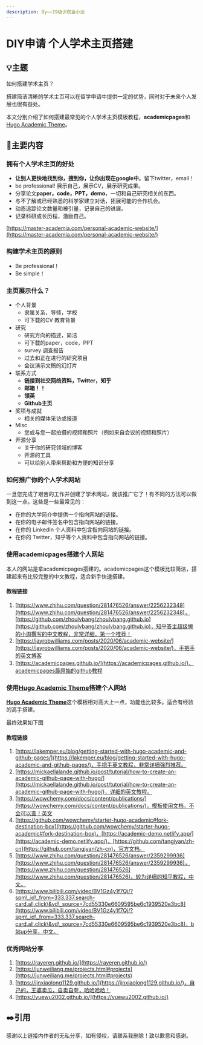 ```yaml
---
description: By——19级少院金小龙
---
```


# DIY申请 个人学术主页搭建

## 💡主题

如何搭建学术主页？

搭建简洁清晰的学术主页可以在留学申请中提供一定的优势，同时对于未来个人发展也很有益处。

本文分别介绍了如何搭建最常见的个人学术主页模板教程，**academicpages**和[Hugo Academic Theme](https://github.com/wowchemy/starter-hugo-academic)。

## 📖主要内容

### 拥有个人学术主页的好处

* **让别人更快地找到你，搜到你，让你出现在google中**。留下twitter，email！
* be professional! 展示自己，展示CV，展示研究成果。
* 分享论文**paper，code，PPT，demo**，一切和自己研究相关的东西。
* 与不了解或已经熟悉的科学家建立对话，拓展可能的合作机会。
* 动态追踪论文数量和被引量，记录自己的进展。
* 记录科研成长历程，激励自己。

[https://master-academia.com/personal-academic-website/](https://master-academia.com/personal-academic-website/)

### 构建学术主页的原则

* Be professional！
* Be simple！

### 主页展示什么？

* 个人背景
  * 隶属关系，导师，学校
  * 可下载的CV 教育背景
* 研究
  * 研究方向的描述，简洁
  * 可下载的paper，code，PPT
  * survey 调查报告
  * 过去和正在进行的研究项目
  * 会议演示文稿的幻灯片
* 联系方式
  * **链接到社交网络资料，Twitter，知乎**
  * **邮箱！！**
  * **领英**
  * **Github主页**
* 奖项与成就
  * 相关的媒体采访或报道
* Misc
  * 您或与您一起拍摄的视频和照片（例如来自会议的视频和照片）
* 开源分享
  * 关于你的研究领域的博客
  * 开源的工具
  * 可以给别人带来帮助和方便的知识分享

### **如何推广你的个人学术网站**

一旦您完成了艰苦的工作并创建了学术网站，就该推广它了！有不同的方法可以做到这一点。这些是一些最常见的：

* 在你的大学简介中提供一个指向网站的链接。
* 在你的电子邮件签名中包含指向网站的链接。
* 在你的 LinkedIn 个人资料中包含指向网站的链接。
* 在你的 Twitter，知乎等个人资料中包含指向网站的链接。

### 使用**academicpages搭建个人网站**

本人的网站是拿academicpages搭建的。academicpages这个模板比较简洁，搭建起来有比较完整的中文教程，适合新手快速搭建。

#### 教程链接

1. [https://www.zhihu.com/question/281476526/answer/2256232348](https://www.zhihu.com/question/281476526/answer/2256232348)，[https://github.com/zhoulvbang/zhoulvbang.github.io](https://github.com/zhoulvbang/zhoulvbang.github.io)，知乎答主超级懒的小周撰写的中文教程，非常详细，第一个推荐！
2. [https://jayrobwilliams.com/posts/2020/06/academic-website/](https://jayrobwilliams.com/posts/2020/06/academic-website/)，手把手的英文博客
3. [https://academicpages.github.io/](https://academicpages.github.io/)，academicpages最原始的github教程

### 使用[**Hugo Academic Theme**](https://github.com/wowchemy/starter-hugo-academic)**搭建个人网站**

[**Hugo Academic Theme**](https://github.com/wowchemy/starter-hugo-academic)这个模板相对高大上一点，功能也比较多。适合有经验的高手搭建。

最终效果如下图

#### 教程链接

1. [https://lakemper.eu/blog/getting-started-with-hugo-academic-and-github-pages/](https://lakemper.eu/blog/getting-started-with-hugo-academic-and-github-pages/)，手把手英文教程，非常详细强烈推荐。
2. [https://mickaellalande.github.io/post/tutorial/how-to-create-an-academic-github-page-with-hugo/](https://mickaellalande.github.io/post/tutorial/how-to-create-an-academic-github-page-with-hugo/)，详细的英文教程。
3. [https://wowchemy.com/docs/content/publications/](https://wowchemy.com/docs/content/publications/)，模板使用文档，不会可以查！英文
4. [https://github.com/wowchemy/starter-hugo-academic#fork-destination-box](https://github.com/wowchemy/starter-hugo-academic#fork-destination-box)，[https://academic-demo.netlify.app/](https://academic-demo.netlify.app/)，[https://github.com/tangjyan/zh-cn](https://github.com/tangjyan/zh-cn)，官方文档。
5. [https://www.zhihu.com/question/281476526/answer/2359299936](https://www.zhihu.com/question/281476526/answer/2359299936)，[https://www.zhihu.com/question/281476526](https://www.zhihu.com/question/281476526)，较为详细的知乎教程，中文。
6. [https://www.bilibili.com/video/BV1Gz4y1f7Qj/?spm\_id\_from=333.337.search-card.all.click\&vd\_source=7cd55330e6609595be6c1939520e3bc8](https://www.bilibili.com/video/BV1Gz4y1f7Qj/?spm\_id\_from=333.337.search-card.all.click\&vd\_source=7cd55330e6609595be6c1939520e3bc8)，b站up分享，中文。

### 优秀网站分享

1. [https://rayeren.github.io/](https://rayeren.github.io/)
2. [https://junweiliang.me/projects.html#projects](https://junweiliang.me/projects.html#projects)
3. [https://jinxiaolong1129.github.io/](https://jinxiaolong1129.github.io/)，自己的，王婆卖瓜，自卖自夸，哈哈哈哈！
4. [https://yuewu2002.github.io/](https://yuewu2002.github.io/)

## ✒️引用

感谢以上链接内作者的无私分享，如有侵权，请联系我删除！致以歉意和感谢。
